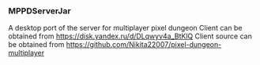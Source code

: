 ### MPPDServerJar
A desktop port of the server for multiplayer pixel dungeon
Client can be obtained from https://disk.yandex.ru/d/DLqwyv4a_BtKlQ
Client source can be obtained from https://github.com/Nikita22007/pixel-dungeon-multiplayer
